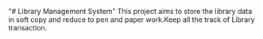 "# Library Management System"
This project aims to store the library data in soft copy and reduce to pen and paper work.Keep all the track of Library transaction.
